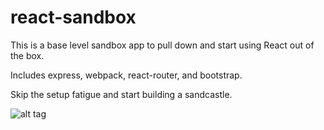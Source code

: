 # react-sandbox
This is a base level sandbox app to pull down and start using React out of the box.  

Includes express, webpack, react-router, and bootstrap.  

Skip the setup fatigue and start building a sandcastle.

![alt tag](https://s-media-cache-ak0.pinimg.com/236x/70/f5/46/70f546ad5734ad30ddef8ee394ed0f23.jpg)
